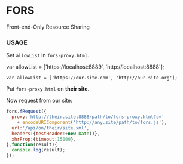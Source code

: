 # FORS
Front-end-Only Resource Sharing

### USAGE
Set `allowList` in `fors-proxy.html`.

~~var allowList = ['https://localhost:8889', 'http://localhost:8888'];~~

`var allowList = ['https://our.site.com', 'http://our.site.org'];`

Put `fors-proxy.html` on **their site**.

Now request from our site:
```javascript
fors.fRequest({
  proxy:'http://their.site:8888/path/to/fors-proxy.html?s='
    + encodeURIComponent('http://any.site/path/to/fors.js'),
  url:'/api/on/their/site.xml',
  headers:{testHeader:+new Date()},
  xhrProp:{timeout:15000},
},function(result){
  console.log(result);
});
```
